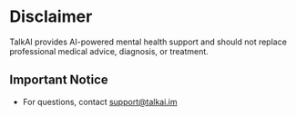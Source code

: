 # Disclaimer

TalkAI provides AI-powered mental health support and should not replace professional medical advice, diagnosis, or treatment.

## Important Notice
- For questions, contact support@talkai.im 